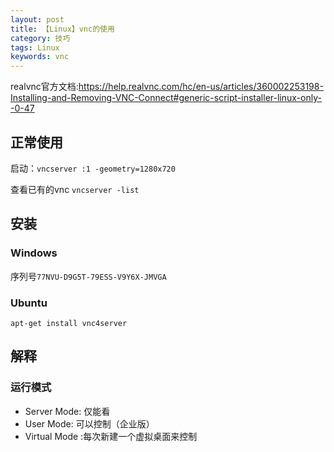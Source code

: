```yaml
---
layout: post
title: 【Linux】vnc的使用
category: 技巧
tags: Linux
keywords: vnc
---
```


realvnc官方文档:<https://help.realvnc.com/hc/en-us/articles/360002253198-Installing-and-Removing-VNC-Connect#generic-script-installer-linux-only--0-47>  


## 正常使用

启动：`vncserver :1 -geometry=1280x720`

查看已有的vnc `vncserver -list`


## 安装

### Windows
序列号`77NVU-D9G5T-79ESS-V9Y6X-JMVGA`

### Ubuntu
```
apt-get install vnc4server
```

## 解释

### 运行模式

- Server Mode: 仅能看
- User Mode: 可以控制（企业版）
- Virtual Mode :每次新建一个虚拟桌面来控制



